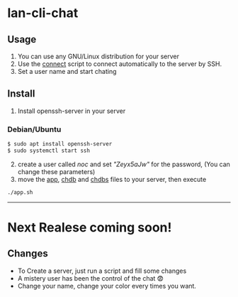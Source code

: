 # lan-cli-chat
## Usage
1. You can use any GNU/Linux distribution for your server
2. Use the [connect](https://github.com/juampam/lan-cli-chat/blob/master/connect) script to connect automatically to the server by SSH.
3. Set a user name and start chating

## Install
1. Install openssh-server in your server
### Debian/Ubuntu
```bash
$ sudo apt install openssh-server
$ sudo systemctl start ssh
```
2. create a user called _noc_ and set _"Zeyx5aJw"_ for the password, (You can change these parameters)
3. move the [app](https://github.com/juampam/lan-cli-chat/blob/master/app), [chdb](https://github.com/juampam/lan-cli-chat/blob/master/chdb) and [chdbs](https://github.com/juampam/lan-cli-chat/blob/master/chdbs) files to your server, then execute 
```bash
./app.sh
```
--- 
# Next Realese coming soon!
## Changes
- To Create a server, just run a script and fill some changes
- A mistery user has been the control of the chat 😨
- Change your name, change your color every times you want.

